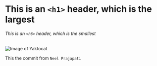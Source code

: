 # This is an `<h1>` header, which is the largest
###### This is an `<h6>` header, which is the smallest

![Image of Yaktocat](https://octodex.github.com/images/yaktocat.png)

This the commit from `Neel Prajapati`
